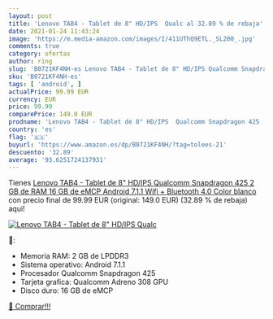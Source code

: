 ```yaml
---
layout: post
title: 'Lenovo TAB4 - Tablet de 8" HD/IPS  Qualc al 32.89 % de rebaja'
date: 2021-01-24 11:43:24
image: 'https://m.media-amazon.com/images/I/411UThQ9ETL._SL200_.jpg'
comments: true
category: ofertas
author: ring
slug: 'B0721KF4NH-es Lenovo TAB4 - Tablet de 8" HD/IPS Qualcomm Snapdragon 425...'
sku: 'B0721KF4NH-es'
tags: [ 'android', ]
actualPrice: 99.99 EUR
currency: EUR
price: 99.99
comparePrice: 149.0 EUR
prodname: 'Lenovo TAB4 - Tablet de 8" HD/IPS  Qualcomm Snapdragon 425  2 GB de RAM  16 GB de eMCP  Android 7.1.1  Wifi + Bluetooth 4.0   Color blanco'
country: 'es'
flag: '🇪🇸'
buyurl: 'https://www.amazon.es/dp/B0721KF4NH/?tag=tolees-21'
descuento: '32.89'
average: '93.6251724137931'
---
```


Tienes [Lenovo TAB4 - Tablet de 8" HD/IPS  Qualcomm Snapdragon 425  2 GB de RAM  16 GB de eMCP  Android 7.1.1  Wifi + Bluetooth 4.0   Color blanco](https://www.amazon.es/dp/B0721KF4NH/?tag=tolees-21) con precio final de  99.99 EUR (original: 149.0 EUR) (32.89 %  de rebaja) aqui!

[![Lenovo TAB4 - Tablet de 8" HD/IPS  Qualc](https://m.media-amazon.com/images/I/411UThQ9ETL._SL200_.jpg)](https://www.amazon.es/dp/B0721KF4NH/?tag=tolees-21)

🔎:

- Memoria RAM: 2 GB de LPDDR3
- Sistema operativo: Android 7.1.1
- Procesador Qualcomm Snapdragon 425
- Tarjeta grafica: Qualcomm Adreno 308 GPU
- Disco duro: 16 GB de eMCP

[🛒 Comprar!!!](https://www.amazon.es/dp/B0721KF4NH/?tag=tolees-21)
